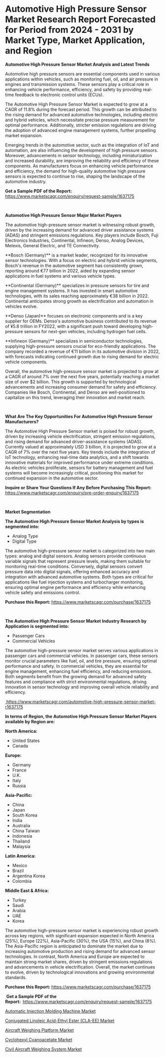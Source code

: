 <p><h1>Automotive High Pressure Sensor Market Research Report Forecasted for Period from 2024 -  2031 by Market Type, Market Application, and Region</h1></p><p><strong>Automotive High Pressure Sensor Market Analysis and Latest Trends</strong></p>
<p><p>Automotive high pressure sensors are essential components used in various applications within vehicles, such as monitoring fuel, oil, and air pressure in engines and transmission systems. These sensors play a critical role in enhancing vehicle performance, efficiency, and safety by providing real-time feedback to electronic control units (ECUs).</p><p>The Automotive High Pressure Sensor Market is expected to grow at a CAGR of 11.8% during the forecast period. This growth can be attributed to the rising demand for advanced automotive technologies, including electric and hybrid vehicles, which necessitate precise pressure measurement for optimal performance. Additionally, stricter emission regulations are driving the adoption of advanced engine management systems, further propelling market expansion.</p><p>Emerging trends in the automotive sector, such as the integration of IoT and automation, are also influencing the development of high pressure sensors. Moreover, advancements in sensor technology, including miniaturization and increased durability, are improving the reliability and efficiency of these components. As manufacturers focus on enhancing vehicle performance and efficiency, the demand for high-quality automotive high pressure sensors is expected to continue to rise, shaping the landscape of the automotive industry.</p></p>
<p><strong>Get a Sample PDF of the Report:&nbsp;</strong> <a href="https://www.marketscagr.com/enquiry/request-sample/1637175?utm_campaign=1436&utm_medium=2&utm_source=Github&utm_content=ia&utm_term=11102024&utm_id=automotive-high-pressure-sensor">https://www.marketscagr.com/enquiry/request-sample/1637175</a></p>
<p>&nbsp;</p>
<p><strong>Automotive High Pressure Sensor Major Market Players</strong></p>
<p><p>The automotive high-pressure sensor market is witnessing robust growth, driven by the increasing demand for advanced driver assistance systems (ADAS) and stringent emissions regulations. Key players include Bosch, Fuji Electronics Industries, Continental, Infineon, Denso, Analog Devices, Melexis, General Electric, and TE Connectivity.</p><p>**Bosch (Germany)** is a market leader, recognized for its innovative sensor technologies. With a focus on electric and hybrid vehicle segments, Bosch's revenue in the automotive segment has consistently grown, reporting around €77 billion in 2022, aided by expanding sensor applications in fuel systems and various vehicle types.</p><p>**Continental (Germany)** specializes in pressure sensors for tire and engine management systems. It has invested in smart automotive technologies, with its sales reaching approximately €38 billion in 2022. Continental anticipates strong growth as electrification and automation in vehicles evolve.</p><p>**Denso (Japan)** focuses on electronic components and is a key supplier for OEMs. Denso's automotive business contributed to its revenue of ¥5.8 trillion in FY2022, with a significant push toward developing high-pressure sensors for next-gen vehicles, including hydrogen fuel cells.</p><p>**Infineon (Germany)** specializes in semiconductor technologies, supplying high-pressure sensors crucial for eco-friendly applications. The company recorded a revenue of €11 billion in its automotive division in 2022, with forecasts indicating continued growth due to rising demand for electric vehicle components.</p><p>Overall, the automotive high-pressure sensor market is projected to grow at a CAGR of around 7% over the next five years, potentially reaching a market size of over $2 billion. This growth is supported by technological advancements and increasing consumer demand for safety and efficiency. Companies like Bosch, Continental, and Denso are well-positioned to capitalize on this trend, leveraging their innovation and market reach.</p></p>
<p>&nbsp;</p>
<p><strong>What Are The Key Opportunities For Automotive High Pressure Sensor Manufacturers?</strong></p>
<p><p>The Automotive High Pressure Sensor market is poised for robust growth, driven by increasing vehicle electrification, stringent emission regulations, and rising demand for advanced driver-assistance systems (ADAS). Currently valued at approximately USD 3 billion, it is projected to grow at a CAGR of 7% over the next five years. Key trends include the integration of IoT technology, enhancing real-time data analytics, and a shift towards innovative materials for improved performance under extreme conditions. As electric vehicles proliferate, sensors for battery management and fuel systems will become increasingly critical, positioning this market for continued expansion in the automotive sector.</p></p>
<p><strong>Inquire or Share Your Questions If Any Before Purchasing This Report:</strong> <a href="https://www.marketscagr.com/enquiry/pre-order-enquiry/1637175?utm_campaign=1436&utm_medium=2&utm_source=Github&utm_content=ia&utm_term=11102024&utm_id=automotive-high-pressure-sensor">https://www.marketscagr.com/enquiry/pre-order-enquiry/1637175</a></p>
<p>&nbsp;</p>
<p><strong>Market Segmentation</strong></p>
<p><strong>The Automotive High Pressure Sensor Market Analysis by types is segmented into:</strong></p>
<p><ul><li>Analog Type</li><li>Digital Type</li></ul></p>
<p><p>The automotive high-pressure sensor market is categorized into two main types: analog and digital sensors. Analog sensors provide continuous variable signals that represent pressure levels, making them suitable for monitoring real-time conditions. Conversely, digital sensors convert pressure data into digital signals, offering enhanced accuracy and integration with advanced automotive systems. Both types are critical for applications like fuel injection systems and turbocharger monitoring, ensuring optimal engine performance and efficiency while enhancing vehicle safety and emissions control.</p></p>
<p><strong>Purchase this Report:&nbsp;</strong><a href="https://www.marketscagr.com/purchase/1637175?utm_campaign=1436&utm_medium=2&utm_source=Github&utm_content=ia&utm_term=11102024&utm_id=automotive-high-pressure-sensor">https://www.marketscagr.com/purchase/1637175</a></p>
<p>&nbsp;</p>
<p><strong>The Automotive High Pressure Sensor Market Industry Research by Application is segmented into:</strong></p>
<p><ul><li>Passenger Cars</li><li>Commercial Vehicles</li></ul></p>
<p><p>The automotive high-pressure sensor market serves various applications in passenger cars and commercial vehicles. In passenger cars, these sensors monitor crucial parameters like fuel, oil, and tire pressure, ensuring optimal performance and safety. In commercial vehicles, they are essential for engine management, enhancing fuel efficiency, and reducing emissions. Both segments benefit from the growing demand for advanced safety features and compliance with strict environmental regulations, driving innovation in sensor technology and improving overall vehicle reliability and efficiency.</p></p>
<p><a href="https://www.marketscagr.com/automotive-high-pressure-sensor-market-r1637175?utm_campaign=1436&utm_medium=2&utm_source=Github&utm_content=ia&utm_term=11102024&utm_id=automotive-high-pressure-sensor">&nbsp;https://www.marketscagr.com/automotive-high-pressure-sensor-market-r1637175</a></p>
<p><strong>In terms of Region, the Automotive High Pressure Sensor Market Players available by Region are:</strong></p>
<p>
    <p> <strong> North America: </strong>
        <ul>
            <li>United States</li>
            <li>Canada</li>
        </ul>
        </p> 
    <p> <strong> Europe: </strong>
        <ul>
            <li>Germany</li>
            <li>France</li>
            <li>U.K.</li>
            <li>Italy</li>
            <li>Russia</li>
        </ul>
        </p> 
    <p> <strong> Asia-Pacific: </strong>
        <ul>
            <li>China</li>
            <li>Japan</li>
            <li>South Korea</li>
            <li>India</li>
            <li>Australia</li>
            <li>China Taiwan</li>
            <li>Indonesia</li>
            <li>Thailand</li>
            <li>Malaysia</li>
        </ul>
        </p> 
    <p> <strong> Latin America: </strong>
        <ul>
            <li>Mexico</li>
            <li>Brazil</li>
            <li>Argentina Korea</li>
            <li>Colombia</li>
        </ul>
        </p> 
    <p> <strong> Middle East & Africa: </strong>
        <ul>
            <li>Turkey</li>
            <li>Saudi</li>
            <li>Arabia</li>
            <li>UAE</li>
            <li>Korea</li>
        </ul>
    </p>
    </p>
<p><p>The automotive high-pressure sensor market is experiencing robust growth across key regions, with significant expansion expected in North America (25%), Europe (22%), Asia-Pacific (30%), the USA (15%), and China (8%). The Asia-Pacific region is anticipated to dominate the market due to increasing automotive production and rising demand for advanced sensor technologies. In contrast, North America and Europe are expected to maintain strong market shares, driven by stringent emissions regulations and advancements in vehicle electrification. Overall, the market continues to evolve, driven by technological innovations and growing environmental standards.</p></p>
<p><strong>Purchase this Report: </strong><a href="https://www.marketscagr.com/purchase/1637175?utm_campaign=1436&utm_medium=2&utm_source=Github&utm_content=ia&utm_term=11102024&utm_id=automotive-high-pressure-sensor">https://www.marketscagr.com/purchase/1637175</a></p>
<p>&nbsp;<strong>Get a Sample PDF of the Report:&nbsp;&nbsp;</strong><a href="https://www.marketscagr.com/enquiry/request-sample/1637175?utm_campaign=1436&utm_medium=2&utm_source=Github&utm_content=ia&utm_term=11102024&utm_id=automotive-high-pressure-sensor">https://www.marketscagr.com/enquiry/request-sample/1637175</a></p>
<p><strong></strong></p>
<p><p><a href="https://issuu.com/reportprime-2/docs/automatic-injection-molding-machine_03c4541fd9c613?utm_campaign=1436&utm_medium=2&utm_source=Github&utm_content=ia&utm_term=11102024&utm_id=automotive-high-pressure-sensor">Automatic Injection Molding Machine Market</a></p><p><a href="https://www.linkedin.com/pulse/strategic-market-insights-navigating-global-conjugated-linoleic-0y3ke?utm_campaign=1436&utm_medium=2&utm_source=Github&utm_content=ia&utm_term=11102024&utm_id=automotive-high-pressure-sensor">Conjugated Linoleic Acid-Ethyl Ester (CLA-EE) Market</a></p><p><a href="https://github.com/shebaharrifx/Market-Research-Report-List-1/blob/main/aircraft-weighing-platform-market.md?utm_campaign=1436&utm_medium=2&utm_source=Github&utm_content=ia&utm_term=11102024&utm_id=automotive-high-pressure-sensor">Aircraft Weighing Platform Market</a></p><p><a href="https://www.linkedin.com/pulse/insights-cyclohexyl-cyanoacetate-market-size-which-expanding-0p8lf?utm_campaign=1436&utm_medium=2&utm_source=Github&utm_content=ia&utm_term=11102024&utm_id=automotive-high-pressure-sensor">Cyclohexyl Cyanoacetate Market</a></p><p><a href="https://github.com/yoreivesal/Market-Research-Report-List-1/blob/main/civil-aircraft-weighing-system-market.md?utm_campaign=1436&utm_medium=2&utm_source=Github&utm_content=ia&utm_term=11102024&utm_id=automotive-high-pressure-sensor">Civil Aircraft Weighing System Market</a></p></p>